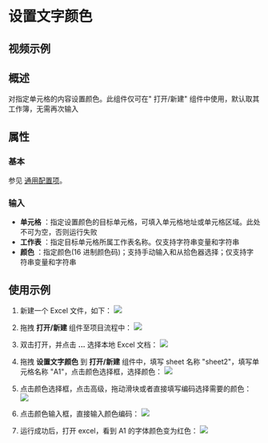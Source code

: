 # 设置文字颜色

## 视频示例

## 概述

对指定单元格的内容设置颜色。此组件仅可在&quot; 打开/新建&quot; 组件中使用，默认取其工作簿，无需再次输入

## 属性

### 基本

参见 [通用配置项](../Appendix/CommonConfigurationItems.md)。

### 输入

- **单元格** ：指定设置颜色的目标单元格，可填入单元格地址或单元格区域。此处不可为空，否则运行失败
- **工作表** ：指定目标单元格所属工作表名称。仅支持字符串变量和字符串
- **颜色** ：指定颜色(16 进制颜色码)；支持手动输入和从拾色器选择；仅支持字符串变量和字符串

## 使用示例

1. 新建一个 Excel 文件，如下：
![](https://docimages.blob.core.chinacloudapi.cn/images/Activities/SetTextColor1.png)

2. 拖拽 **打开/新建** 组件至项目流程中：
![](https://docimages.blob.core.chinacloudapi.cn/images/Activities/OpenExcel1.png)

3. 双击打开，并点击 **...** 选择本地 Excel 文档：
![](https://docimages.blob.core.chinacloudapi.cn/images/Activities/OpenExcel2.png)

4. 拖拽 **设置文字颜色** 到 **打开/新建** 组件中，填写 sheet 名称 "sheet2"，填写单元格名称 "A1"，点击颜色选择框，选择颜色：
![](https://docimages.blob.core.chinacloudapi.cn/images/Activities/SetTextColor2.png)

5. 点击颜色选择框，点击高级，拖动滑块或者直接填写编码选择需要的颜色：
![](https://docimages.blob.core.chinacloudapi.cn/images/Activities/SetTextColor3.png)

6. 点击颜色输入框，直接输入颜色编码：
![](https://docimages.blob.core.chinacloudapi.cn/images/Activities/SetTextColor4.png)

7. 运行成功后，打开 excel，看到 A1 的字体颜色变为红色：
![](https://docimages.blob.core.chinacloudapi.cn/images/Activities/SetTextColor5.png)